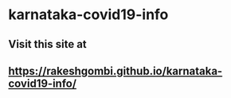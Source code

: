 # karnataka-covid19-info

## Visit this site at
## https://rakeshgombi.github.io/karnataka-covid19-info/
